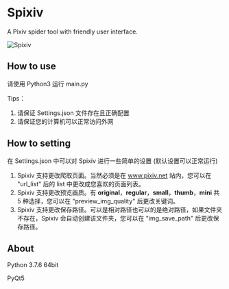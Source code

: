 # Spixiv

A Pixiv spider tool with friendly user interface.

![Spixiv](https://qiniu.am473ur.com/img/Spixiv.png)

## How to use

请使用 Python3 运行 main.py

Tips：

1. 请保证 Settings.json 文件存在且正确配置
2. 请保证您的计算机可以正常访问外网

## How to setting

在 Settings.json 中可以对 Spixiv 进行一些简单的设置 (默认设置可以正常运行)

1. Spixiv 支持更改爬取页面。当然必须是在 www.pixiv.net 站内，您可以在 "url_list" 后的 list 中更改成您喜欢的页面列表。
2. Spixiv 支持更改预览画质。有 **original**，**regular**，**small**，**thumb**，**mini** 共 5 种选择，您可以在 "preview_img_quality" 后更改关键词。
3. Spixiv 支持更改保存路径。可以是相对路径也可以的是绝对路径，如果文件夹不存在，Spixiv 会自动创建该文件夹，您可以在 "img_save_path" 后更改保存路径。

## About

Python 3.7.6 64bit

PyQt5
